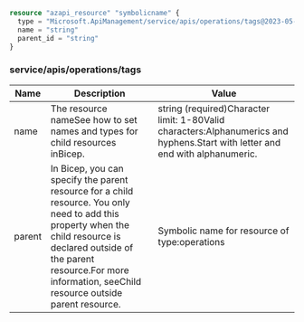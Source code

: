```terraform
resource "azapi_resource" "symbolicname" {
  type = "Microsoft.ApiManagement/service/apis/operations/tags@2023-05-01-preview"
  name = "string"
  parent_id = "string"
}

```

### service/apis/operations/tags

| Name | Description | Value |
|-|-|-|
| name | The resource nameSee how to set names and types for child resources inBicep. | string (required)Character limit: 1-80Valid characters:Alphanumerics and hyphens.Start with letter and end with alphanumeric. |
| parent | In Bicep, you can specify the parent resource for a child resource. You only need to add this property when the child resource is declared outside of the parent resource.For more information, seeChild resource outside parent resource. | Symbolic name for resource of type:operations |


